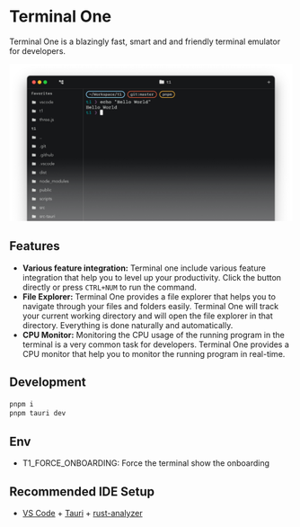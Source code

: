 # Terminal One

Terminal One is a blazingly fast, smart and and friendly terminal emulator for developers.

![](./public/app.png)

## Features

- **Various feature integration:** Terminal one include various feature integration that help you to level up your productivity.
Click the button directly or press `CTRL+NUM` to run the command.
- **File Explorer:** Terminal One provides a file explorer that helps you to
navigate through your files and folders easily.
Terminal One will track your current working directory
and will open the file explorer in that directory.
Everything is done naturally and automatically.
- **CPU Monitor:** Monitoring the CPU usage of the running program in the terminal is a very common task for developers.
Terminal One provides a CPU monitor that help you to monitor the running program in real-time.

## Development

```sh
pnpm i
pnpm tauri dev
```

## Env

- T1_FORCE_ONBOARDING: Force the terminal show the onboarding

## Recommended IDE Setup

- [VS Code](https://code.visualstudio.com/) + [Tauri](https://marketplace.visualstudio.com/items?itemName=tauri-apps.tauri-vscode) + [rust-analyzer](https://marketplace.visualstudio.com/items?itemName=rust-lang.rust-analyzer)
